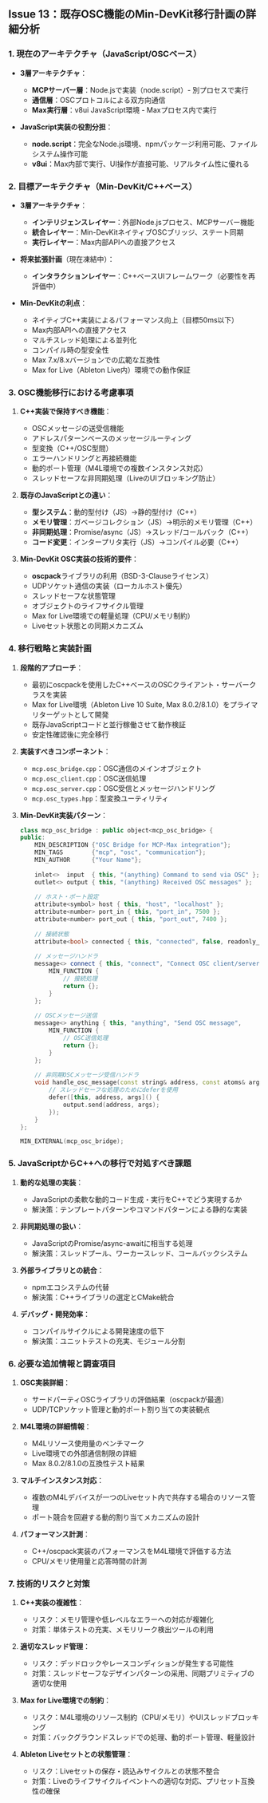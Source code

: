 ## Issue 13：既存OSC機能のMin-DevKit移行計画の詳細分析

### 1. 現在のアーキテクチャ（JavaScript/OSCベース）

- **3層アーキテクチャ**：
  - **MCPサーバー層**：Node.jsで実装（node.script）- 別プロセスで実行
  - **通信層**：OSCプロトコルによる双方向通信
  - **Max実行層**：v8ui JavaScript環境 - Maxプロセス内で実行

- **JavaScript実装の役割分担**：
  - **node.script**：完全なNode.js環境、npmパッケージ利用可能、ファイルシステム操作可能
  - **v8ui**：Max内部で実行、UI操作が直接可能、リアルタイム性に優れる

### 2. 目標アーキテクチャ（Min-DevKit/C++ベース）

- **3層アーキテクチャ**：
  - **インテリジェンスレイヤー**：外部Node.jsプロセス、MCPサーバー機能
  - **統合レイヤー**：Min-DevKitネイティブOSCブリッジ、ステート同期
  - **実行レイヤー**：Max内部APIへの直接アクセス

- **将来拡張計画**（現在凍結中）：
  - **インタラクションレイヤー**：C++ベースUIフレームワーク（必要性を再評価中）

- **Min-DevKitの利点**：
  - ネイティブC++実装によるパフォーマンス向上（目標50ms以下）
  - Max内部APIへの直接アクセス
  - マルチスレッド処理による並列化
  - コンパイル時の型安全性
  - Max 7.x/8.xバージョンでの広範な互換性
  - Max for Live（Ableton Live内）環境での動作保証

### 3. OSC機能移行における考慮事項

1. **C++実装で保持すべき機能**：
   - OSCメッセージの送受信機能
   - アドレスパターンベースのメッセージルーティング
   - 型変換（C++/OSC型間）
   - エラーハンドリングと再接続機能
   - 動的ポート管理（M4L環境での複数インスタンス対応）
   - スレッドセーフな非同期処理（LiveのUIブロッキング防止）

2. **既存のJavaScriptとの違い**：
   - **型システム**：動的型付け（JS）→静的型付け（C++）
   - **メモリ管理**：ガベージコレクション（JS）→明示的メモリ管理（C++）
   - **非同期処理**：Promise/async（JS）→スレッド/コールバック（C++）
   - **コード変更**：インタープリタ実行（JS）→コンパイル必要（C++）

3. **Min-DevKit OSC実装の技術的要件**：
   - **oscpack**ライブラリの利用（BSD-3-Clauseライセンス）
   - UDPソケット通信の実装（ローカルホスト優先）
   - スレッドセーフな状態管理
   - オブジェクトのライフサイクル管理
   - Max for Live環境での軽量処理（CPU/メモリ制約）
   - Liveセット状態との同期メカニズム

### 4. 移行戦略と実装計画

1. **段階的アプローチ**：
   - 最初にoscpackを使用したC++ベースのOSCクライアント・サーバークラスを実装
   - Max for Live環境（Ableton Live 10 Suite, Max 8.0.2/8.1.0）をプライマリターゲットとして開発
   - 既存JavaScriptコードと並行稼働させて動作検証
   - 安定性確認後に完全移行

2. **実装すべきコンポーネント**：
   - `mcp.osc_bridge.cpp`：OSC通信のメインオブジェクト
   - `mcp.osc_client.cpp`：OSC送信処理
   - `mcp.osc_server.cpp`：OSC受信とメッセージハンドリング
   - `mcp.osc_types.hpp`：型変換ユーティリティ

3. **Min-DevKit実装パターン**：
   ```cpp
   class mcp_osc_bridge : public object<mcp_osc_bridge> {
   public:
       MIN_DESCRIPTION {"OSC Bridge for MCP-Max integration"};
       MIN_TAGS        {"mcp", "osc", "communication"};
       MIN_AUTHOR      {"Your Name"};
       
       inlet<>  input  { this, "(anything) Command to send via OSC" };
       outlet<> output { this, "(anything) Received OSC messages" };
       
       // ホスト・ポート設定
       attribute<symbol> host { this, "host", "localhost" };
       attribute<number> port_in { this, "port_in", 7500 };
       attribute<number> port_out { this, "port_out", 7400 };
       
       // 接続状態
       attribute<bool> connected { this, "connected", false, readonly_property };
       
       // メッセージハンドラ
       message<> connect { this, "connect", "Connect OSC client/server",
           MIN_FUNCTION {
               // 接続処理
               return {};
           }
       };
       
       // OSCメッセージ送信
       message<> anything { this, "anything", "Send OSC message",
           MIN_FUNCTION {
               // OSC送信処理
               return {};
           }
       };
       
       // 非同期OSCメッセージ受信ハンドラ
       void handle_osc_message(const string& address, const atoms& args) {
           // スレッドセーフな処理のためにdeferを使用
           defer([this, address, args]() {
               output.send(address, args);
           });
       }
   };
   
   MIN_EXTERNAL(mcp_osc_bridge);
   ```

### 5. JavaScriptからC++への移行で対処すべき課題

1. **動的な処理の実装**：
   - JavaScriptの柔軟な動的コード生成・実行をC++でどう実現するか
   - 解決策：テンプレートパターンやコマンドパターンによる静的な実装

2. **非同期処理の扱い**：
   - JavaScriptのPromise/async-awaitに相当する処理
   - 解決策：スレッドプール、ワーカースレッド、コールバックシステム

3. **外部ライブラリとの統合**：
   - npmエコシステムの代替
   - 解決策：C++ライブラリの選定とCMake統合

4. **デバッグ・開発効率**：
   - コンパイルサイクルによる開発速度の低下
   - 解決策：ユニットテストの充実、モジュール分割

### 6. 必要な追加情報と調査項目

1. **OSC実装詳細**：
   - サードパーティOSCライブラリの評価結果（oscpackが最適）
   - UDP/TCPソケット管理と動的ポート割り当ての実装観点

2. **M4L環境の詳細情報**：
   - M4Lリソース使用量のベンチマーク
   - Live環境での外部通信制限の詳細
   - Max 8.0.2/8.1.0の互換性テスト結果

3. **マルチインスタンス対応**：
   - 複数のM4Lデバイスが一つのLiveセット内で共存する場合のリソース管理
   - ポート競合を回避する動的割り当てメカニズムの設計

4. **パフォーマンス計測**：
   - C++/oscpack実装のパフォーマンスをM4L環境で評価する方法
   - CPU/メモリ使用量と応答時間の計測

### 7. 技術的リスクと対策

1. **C++実装の複雑性**：
   - リスク：メモリ管理や低レベルなエラーへの対応が複雑化
   - 対策：単体テストの充実、メモリリーク検出ツールの利用

2. **適切なスレッド管理**：
   - リスク：デッドロックやレースコンディションが発生する可能性
   - 対策：スレッドセーフなデザインパターンの采用、同期プリミティブの適切な使用

3. **Max for Live環境での制約**：
   - リスク：M4L環境のリソース制約（CPU/メモリ）やUIスレッドブロッキング
   - 対策：バックグラウンドスレッドでの処理、動的ポート管理、軽量設計

4. **Ableton Liveセットとの状態管理**：
   - リスク：Liveセットの保存・読込みサイクルとの状態不整合
   - 対策：Liveのライフサイクルイベントへの適切な対応、プリセット互換性の確保
